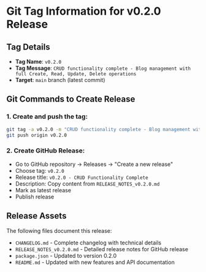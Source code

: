 # Git Tag Information for v0.2.0 Release

## Tag Details
- **Tag Name**: `v0.2.0`
- **Tag Message**: `CRUD functionality complete - Blog management with full Create, Read, Update, Delete operations`
- **Target**: `main` branch (latest commit)

## Git Commands to Create Release

### 1. Create and push the tag:
```bash
git tag -a v0.2.0 -m "CRUD functionality complete - Blog management with full Create, Read, Update, Delete operations"
git push origin v0.2.0
```

### 2. Create GitHub Release:
- Go to GitHub repository → Releases → "Create a new release"
- Choose tag: `v0.2.0` 
- Release title: `v0.2.0 - CRUD Functionality Complete`
- Description: Copy content from `RELEASE_NOTES_v0.2.0.md`
- Mark as latest release
- Publish release

## Release Assets
The following files document this release:
- `CHANGELOG.md` - Complete changelog with technical details
- `RELEASE_NOTES_v0.2.0.md` - Detailed release notes for GitHub release
- `package.json` - Updated to version 0.2.0
- `README.md` - Updated with new features and API documentation
